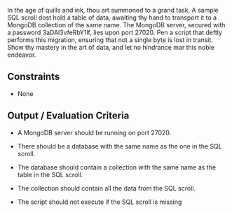 In the age of quills and ink, thou art summoned to a grand task. A sample SQL scroll dost hold a table of data, awaiting thy hand to transport it to a MongoDB collection of the same name. The MongoDB server, secured with a password 3aDAl3vfeRbY1lf, lies upon port 27020. Pen a script that deftly performs this migration, ensuring that not a single byte is lost in transit. Show thy mastery in the art of data, and let no hindrance mar this noble endeavor.

## Constraints

- None

## Output / Evaluation Criteria

- A MongoDB server should be running on port 27020. 

- There should be a database with the same name as the one in the SQL scroll. 

- The database should contain a collection with the same name as the table in the SQL scroll.

- The collection should contain all the data from the SQL scroll.

- The script should not execute if the SQL scroll is missing
